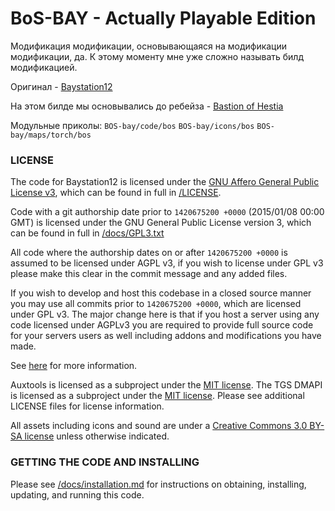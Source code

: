 # BoS-BAY - Actually Playable Edition
Модификация модификации, основывающаяся на модификации модификации, да. К этому моменту мне уже сложно называть билд модификацией.

Оригинал - [Baystation12](https://github.com/baystation12/baystation12)

На этом билде мы основывались до ребейза - [Bastion of Hestia](https://github.com/BoHBranch/BoH-Bay) 

Модульные приколы:
`BOS-bay/code/bos`
`BOS-bay/icons/bos`
`BOS-bay/maps/torch/bos`
### LICENSE

The code for Baystation12 is licensed under the [GNU Affero General Public License v3](http://www.gnu.org/licenses/agpl.html), which can be found in full in [/LICENSE](/LICENSE).

Code with a git authorship date prior to `1420675200 +0000` (2015/01/08 00:00 GMT) is licensed under the GNU General Public License version 3, which can be found in full in [/docs/GPL3.txt](/docs/GPL3.txt)

All code where the authorship dates on or after `1420675200 +0000` is assumed to be licensed under AGPL v3, if you wish to license under GPL v3 please make this clear in the commit message and any added files.

If you wish to develop and host this codebase in a closed source manner you may use all commits prior to `1420675200 +0000`, which are licensed under GPL v3. The major change here is that if you host a server using any code licensed under AGPLv3 you are required to provide full source code for your servers users as well including addons and modifications you have made.

See [here](https://www.gnu.org/licenses/why-affero-gpl.html) for more information.

Auxtools is licensed as a subproject under the [MIT license](https://en.wikipedia.org/wiki/MIT_License).
The TGS DMAPI is licensed as a subproject under the [MIT license](https://en.wikipedia.org/wiki/MIT_License).
Please see additional LICENSE files for license information.

All assets including icons and sound are under a [Creative Commons 3.0 BY-SA license](http://creativecommons.org/licenses/by-sa/3.0/) unless otherwise indicated.

### GETTING THE CODE AND INSTALLING

Please see [/docs/installation.md](/docs/installation.md) for instructions on obtaining, installing, updating, and running this code.

